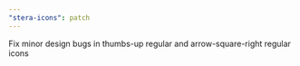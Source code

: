 ```yaml
---
"stera-icons": patch
---
```


Fix minor design bugs in thumbs-up regular and arrow-square-right regular icons
